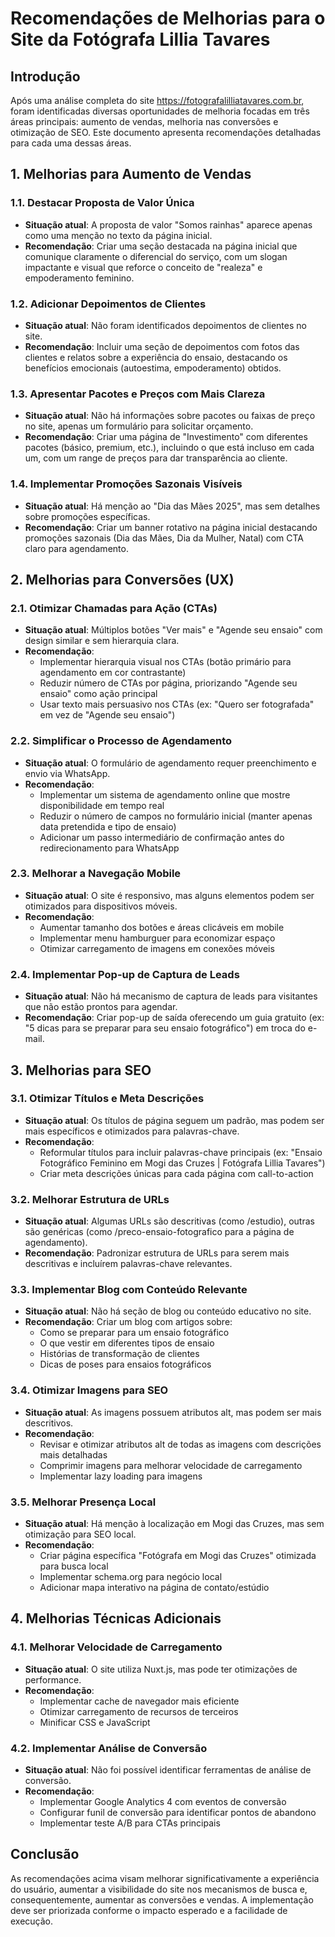 # Recomendações de Melhorias para o Site da Fotógrafa Lillia Tavares

## Introdução

Após uma análise completa do site https://fotografalilliatavares.com.br, foram identificadas diversas oportunidades de melhoria focadas em três áreas principais: aumento de vendas, melhoria nas conversões e otimização de SEO. Este documento apresenta recomendações detalhadas para cada uma dessas áreas.

## 1. Melhorias para Aumento de Vendas

### 1.1. Destacar Proposta de Valor Única

- **Situação atual**: A proposta de valor "Somos rainhas" aparece apenas como uma menção no texto da página inicial.
- **Recomendação**: Criar uma seção destacada na página inicial que comunique claramente o diferencial do serviço, com um slogan impactante e visual que reforce o conceito de "realeza" e empoderamento feminino.

### 1.2. Adicionar Depoimentos de Clientes

- **Situação atual**: Não foram identificados depoimentos de clientes no site.
- **Recomendação**: Incluir uma seção de depoimentos com fotos das clientes e relatos sobre a experiência do ensaio, destacando os benefícios emocionais (autoestima, empoderamento) obtidos.

### 1.3. Apresentar Pacotes e Preços com Mais Clareza

- **Situação atual**: Não há informações sobre pacotes ou faixas de preço no site, apenas um formulário para solicitar orçamento.
- **Recomendação**: Criar uma página de "Investimento" com diferentes pacotes (básico, premium, etc.), incluindo o que está incluso em cada um, com um range de preços para dar transparência ao cliente.

### 1.4. Implementar Promoções Sazonais Visíveis

- **Situação atual**: Há menção ao "Dia das Mães 2025", mas sem detalhes sobre promoções específicas.
- **Recomendação**: Criar um banner rotativo na página inicial destacando promoções sazonais (Dia das Mães, Dia da Mulher, Natal) com CTA claro para agendamento.

## 2. Melhorias para Conversões (UX)

### 2.1. Otimizar Chamadas para Ação (CTAs)

- **Situação atual**: Múltiplos botões "Ver mais" e "Agende seu ensaio" com design similar e sem hierarquia clara.
- **Recomendação**: 
  - Implementar hierarquia visual nos CTAs (botão primário para agendamento em cor contrastante)
  - Reduzir número de CTAs por página, priorizando "Agende seu ensaio" como ação principal
  - Usar texto mais persuasivo nos CTAs (ex: "Quero ser fotografada" em vez de "Agende seu ensaio")

### 2.2. Simplificar o Processo de Agendamento

- **Situação atual**: O formulário de agendamento requer preenchimento e envio via WhatsApp.
- **Recomendação**: 
  - Implementar um sistema de agendamento online que mostre disponibilidade em tempo real
  - Reduzir o número de campos no formulário inicial (manter apenas data pretendida e tipo de ensaio)
  - Adicionar um passo intermediário de confirmação antes do redirecionamento para WhatsApp

### 2.3. Melhorar a Navegação Mobile

- **Situação atual**: O site é responsivo, mas alguns elementos podem ser otimizados para dispositivos móveis.
- **Recomendação**: 
  - Aumentar tamanho dos botões e áreas clicáveis em mobile
  - Implementar menu hamburguer para economizar espaço
  - Otimizar carregamento de imagens em conexões móveis

### 2.4. Implementar Pop-up de Captura de Leads

- **Situação atual**: Não há mecanismo de captura de leads para visitantes que não estão prontos para agendar.
- **Recomendação**: Criar pop-up de saída oferecendo um guia gratuito (ex: "5 dicas para se preparar para seu ensaio fotográfico") em troca do e-mail.

## 3. Melhorias para SEO

### 3.1. Otimizar Títulos e Meta Descrições

- **Situação atual**: Os títulos de página seguem um padrão, mas podem ser mais específicos e otimizados para palavras-chave.
- **Recomendação**: 
  - Reformular títulos para incluir palavras-chave principais (ex: "Ensaio Fotográfico Feminino em Mogi das Cruzes | Fotógrafa Lillia Tavares")
  - Criar meta descrições únicas para cada página com call-to-action

### 3.2. Melhorar Estrutura de URLs

- **Situação atual**: Algumas URLs são descritivas (como /estudio), outras são genéricas (como /preco-ensaio-fotografico para a página de agendamento).
- **Recomendação**: Padronizar estrutura de URLs para serem mais descritivas e incluírem palavras-chave relevantes.

### 3.3. Implementar Blog com Conteúdo Relevante

- **Situação atual**: Não há seção de blog ou conteúdo educativo no site.
- **Recomendação**: Criar um blog com artigos sobre:
  - Como se preparar para um ensaio fotográfico
  - O que vestir em diferentes tipos de ensaio
  - Histórias de transformação de clientes
  - Dicas de poses para ensaios fotográficos

### 3.4. Otimizar Imagens para SEO

- **Situação atual**: As imagens possuem atributos alt, mas podem ser mais descritivos.
- **Recomendação**: 
  - Revisar e otimizar atributos alt de todas as imagens com descrições mais detalhadas
  - Comprimir imagens para melhorar velocidade de carregamento
  - Implementar lazy loading para imagens

### 3.5. Melhorar Presença Local

- **Situação atual**: Há menção à localização em Mogi das Cruzes, mas sem otimização para SEO local.
- **Recomendação**: 
  - Criar página específica "Fotógrafa em Mogi das Cruzes" otimizada para busca local
  - Implementar schema.org para negócio local
  - Adicionar mapa interativo na página de contato/estúdio

## 4. Melhorias Técnicas Adicionais

### 4.1. Melhorar Velocidade de Carregamento

- **Situação atual**: O site utiliza Nuxt.js, mas pode ter otimizações de performance.
- **Recomendação**: 
  - Implementar cache de navegador mais eficiente
  - Otimizar carregamento de recursos de terceiros
  - Minificar CSS e JavaScript

### 4.2. Implementar Análise de Conversão

- **Situação atual**: Não foi possível identificar ferramentas de análise de conversão.
- **Recomendação**: 
  - Implementar Google Analytics 4 com eventos de conversão
  - Configurar funil de conversão para identificar pontos de abandono
  - Implementar teste A/B para CTAs principais

## Conclusão

As recomendações acima visam melhorar significativamente a experiência do usuário, aumentar a visibilidade do site nos mecanismos de busca e, consequentemente, aumentar as conversões e vendas. A implementação deve ser priorizada conforme o impacto esperado e a facilidade de execução.
